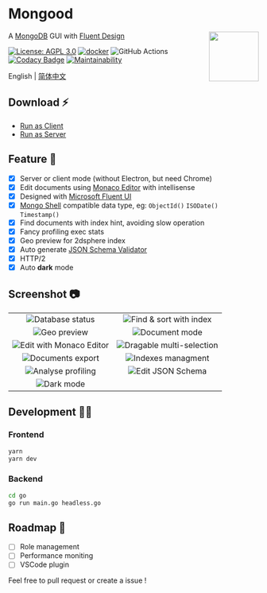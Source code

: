 # Mongood

<img src="./go/assets/logo.png" width="100" height="100" align="right" />

A [MongoDB](https://www.mongodb.com/) GUI with [Fluent Design](https://www.microsoft.com/design/fluent/)

[![License: AGPL 3.0](https://img.shields.io/badge/License-AGPL%203.0-brightgreen.svg)](https://opensource.org/licenses/AGPL-3.0)
[![docker](https://github.com/renzholy/mongood/actions/workflows/docker.yml/badge.svg)](https://github.com/renzholy/mongood/actions/workflows/docker.yml)
![GitHub Actions](https://github.com/renzholy/mongood/workflows/Release/badge.svg?branch=v0.1.0)
[![Codacy Badge](https://api.codacy.com/project/badge/Grade/f7b2974cfea2417a8bd489a9bdbea4a7)](https://app.codacy.com/manual/renzholy/mongood?utm_source=github.com&utm_medium=referral&utm_content=renzholy/mongood&utm_campaign=Badge_Grade_Dashboard)
[![Maintainability](https://api.codeclimate.com/v1/badges/fabee053f887ed00344e/maintainability)](https://codeclimate.com/github/renzholy/mongood/maintainability)

English | [简体中文](./README-zh_CN.md)

## Download ⚡️

- [Run as Client](https://github.com/renzholy/mongood/releases)
- [Run as Server](https://github.com/users/renzholy/packages/container/package/mongood)

## Feature 🔮

- [x] Server or client mode (without Electron, but need Chrome)
- [x] Edit documents using [Monaco Editor](https://microsoft.github.io/monaco-editor/index.html) with intellisense
- [x] Designed with [Microsoft Fluent UI](https://developer.microsoft.com/en-us/fluentui)
- [x] [Mongo Shell](https://docs.mongodb.com/manual/core/shell-types/) compatible data type, eg: `ObjectId()` `ISODate()` `Timestamp()`
- [x] Find documents with index hint, avoiding slow operation
- [x] Fancy profiling exec stats
- [x] Geo preview for 2dsphere index
- [x] Auto generate [JSON Schema Validator](https://docs.mongodb.com/manual/reference/operator/query/jsonSchema/)
- [x] HTTP/2
- [x] Auto **dark** mode

## Screenshot 📷

<table>
  <tr>
    <td align="center"><img src="./screenshot/stats.png">Database status</td>
    <td align="center"><img src="./screenshot/index.png">Find & sort with index</td>
  </tr>
  <tr>
    <td align="center"><img src="./screenshot/geo.png" />Geo preview</td>
    <td align="center"><img src="./screenshot/document.png" />Document mode</td>
  </tr>
  <tr>
    <td align="center"><img src="./screenshot/editor.png" />Edit with Monaco Editor</td>
    <td align="center"><img src="./screenshot/multi-select.png" />Dragable multi-selection</td>
  </tr>
  <tr>
    <td align="center"><img src="./screenshot/export.png" />Documents export</td>
    <td align="center"><img src="./screenshot/indexes.png" />Indexes managment</td>
  </tr>
  <tr>
    <td align="center"><img src="./screenshot/profiling.png" />Analyse profiling</td>
    <td align="center"><img src="./screenshot/schema.png" />Edit JSON Schema</td>
  </tr>
  <tr>
    <td align="center"><img src="./screenshot/dark.png" />Dark mode</td>
  </tr>
</table>

## Development 👨‍💻

### Frontend

```bash
yarn
yarn dev
```

### Backend

```bash
cd go
go run main.go headless.go
```

## Roadmap 🚧

- [ ] Role management
- [ ] Performance moniting
- [ ] VSCode plugin

Feel free to pull request or create a issue !
